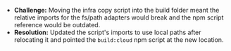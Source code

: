 - **Challenge:** Moving the infra copy script into the build folder meant the relative imports for the fs/path adapters would break and the npm script reference would be outdated.
- **Resolution:** Updated the script's imports to use local paths after relocating it and pointed the `build:cloud` npm script at the new location.
